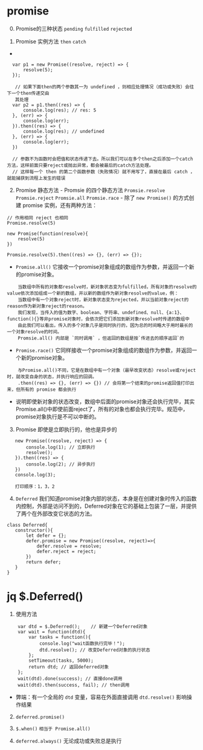 # promise
0. Promise的三种状态 `pending` `fulfilled` `rejected`

1. Promise 实例方法 `then` `catch`
  - 
  ```
    var p1 = new Promise((resolve, reject) => {
        resolve(5);
    });

    // 如果下面then的两个参数其一为 undefined ，则相应处理情况（成功或失败）会往下一个then传递交由
    其处理
    var p2 = p1.then((res) => {
        console.log(res); // res: 5
    }, (err) => {
        console.log(err);
    }).then((res) => {  
        console.log(res); // undefined
    }, (err) => {
        console.log(err);
    })

    // 参数不为函数时会把值和状态传递下去。所以我们可以在多个then之后添加一个catch方法，这样前面只要reject或抛出异常，都会被最后的catch方法处理。
    // 这样每一个 then 的第二个函数参数（失败情况）就不用写了，直接在最后 catch ，就能捕获到流程上发生的错误
  ```

  2. Promise 静态方法
    - Promsie 的四个静态方法 `Promsie.resolve` `Promsie.reject` `Promsie.all` `Promsie.race`
    - 除了 `new Promise()` 的方式创建 promise 实例，还有两种方法：

```
// 作用相同 reject 也相同
Promise.resolve(5)

new Promise(function(resolve){
    resolve(5)
})

Promsie.resolve(5).then((res) => {}, (err) => {});
```

- `Promise.all()` 它接收一个promise对象组成的数组作为参数，并返回一个新的promise对象。

```
    当数组中所有的对象都resolve时，新对象状态变为fulfilled，所有对象的resolve的value依次添加组成一个新的数组，并以新的数组作为新对象resolve的value，例：
    当数组中有一个对象reject时，新对象状态变为rejected，并以当前对象reject的reason作为新对象reject的reason。
    我们发现，当传入的值为数字、boolean、字符串、undefined、null、{a:1}、function(){}等非promise对象时，会依次把它们添加到新对象resolve时传递的数组中
    由此我们可以看出，传入的多个对象几乎是同时执行的，因为总的时间略大于用时最长的一个对象resolve的时间。
    Promsie.all() 内部是 `同时调用` ，但返回的数组是按`传进去的顺序返回`的
```

- `Promise.race()` 它同样接收一个promise对象组成的数组作为参数，并返回一个新的promise对象。

```
    与Promise.all()不同，它是在数组中有一个对象（最早改变状态）resolve或reject时，就改变自身的状态，并执行响应的回调。
    .then((res) => {}, (err) => {}) // 会将第一个结束的promise返回值打印出来，但所有的 promise 都会执行
```

- 说明即使新对象的状态改变，数组中后面的promise对象还会执行完毕，其实Promise.all()中即使前面reject了，所有的对象也都会执行完毕。规范中，promise对象执行是不可以中断的。

 3. Promise 即使是立即执行的，他也是异步的

 ```
    new Promise((resolve, reject) => {
        console.log(1); // 立即执行
        resolve();
    }).then((res) => {
        console.log(2); // 异步执行
    })
    console.log(3);

    打印顺序：1，3，2
 ```

 4. `Deferred` 我们知道promise对象内部的状态，本身是在创建对象时传入的函数内控制，外部是访问不到的，Deferred对象在它的基础上包装了一层，并提供了两个在外部改变它状态的方法。

 ```
 class Deferred{
    constructor(){
        let defer = {};
        defer.promise = new Promise((resolve, reject)=>{
            defer.resolve = resolve;
            defer.reject = reject;
        })
        return defer;
    }
}
 ```

# jq $.Deferred() 

1. 使用方法
```
    var dtd = $.Deferred();    // 新建一个Deferred对象
    var wait = function(dtd){
        var tasks = function(){
            console.log("wait函数执行完毕！");
            dtd.resolve(); // 改变Deferred对象的执行状态
        };
        setTimeout(tasks, 5000);
        return dtd; // 返回deferred对象
    };
    wait(dtd).done(success); // 直接done调用
    wait(dtd).then(success, fail); // then调用
```
  
  - 弊端：有一个全局的 `dtd` 变量，容易在外面直接调用 `dtd.resolve()` 影响操作结果

2. `deferred.promise()`

3. `$.when()` `相当于 Promise.all()`

4. `deferred.always()` 无论成功或失败总是执行
